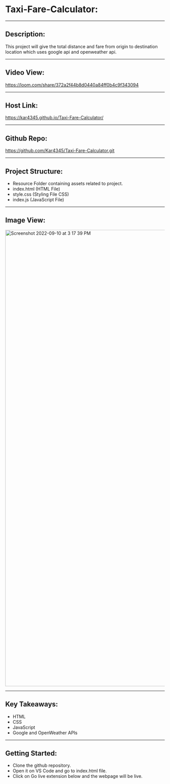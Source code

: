 # Taxi-Fare-Calculator:

------------

## Description:

This project will give the total distance and fare from origin to destination location which uses google api and openweather api.

------------

## Video View:
https://loom.com/share/372a2f44b8d0440a84ff0b4c9f343094

------------

## Host Link:
 https://kar4345.github.io/Taxi-Fare-Calculator/

------------


##  Github Repo:
https://github.com/Kar4345/Taxi-Fare-Calculator.git

------------

## Project Structure:
- Resource Folder containing assets related to project.
- index.html (HTML File)
- style.css (Styling File CSS)
- index.js (JavaScript File)

------------

## Image View:
<img width="1440" alt="Screenshot 2022-09-10 at 3 17 39 PM" src="https://user-images.githubusercontent.com/103517760/189478165-834ae0e3-796f-4ab2-a342-81387afc7ff8.png">


------------

## Key Takeaways:
- HTML
- CSS
- JavaScript
- Google and OpenWeather APIs

------------

## Getting Started:
- Clone the github repository.
- Open it on VS Code and go to index.html file.
- Click on Go live extension below and the webpage will be live.
